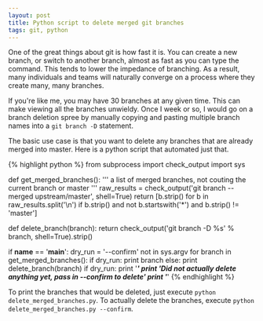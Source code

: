 ```yaml
---
layout: post
title: Python script to delete merged git branches
tags: git, python
---
```


One of the great things about git is how fast it is. You can create a new branch, or switch to another branch, almost as fast as you can type the command. This tends to lower the impedance of branching. As a result, many individuals and teams will naturally converge on a process where they create many, many branches.

If you're like me, you may have 30 branches at any given time. This can make viewing all the branches unwieldy. Once I week or so, I would go on a branch deletion spree by manually copying and pasting multiple branch names into a `git branch -D` statement.

The basic use case is that you want to delete any branches that are already merged into master. Here is a python script that automated just that.

{% highlight python %}
from subprocess import check_output
import sys


def get_merged_branches():
    ''' a list of merged branches, not couting the current branch or master '''
    raw_results = check_output('git branch --merged upstream/master', shell=True)
    return [b.strip() for b in raw_results.split('\n')
        if b.strip() and not b.startswith('*') and b.strip() != 'master']


def delete_branch(branch):
    return check_output('git branch -D %s' % branch, shell=True).strip()


if __name__ == '__main__':
    dry_run = '--confirm' not in sys.argv
    for branch in get_merged_branches():
        if dry_run:
            print branch
        else:
            print delete_branch(branch)
    if dry_run:
        print '*****************************************************************'
        print 'Did not actually delete anything yet, pass in --confirm to delete'
        print '*****************************************************************'
{% endhighlight %}

To print the branches that would be deleted, just execute `python delete_merged_branches.py`. To actually delete the branches, execute `python delete_merged_branches.py --confirm`.
